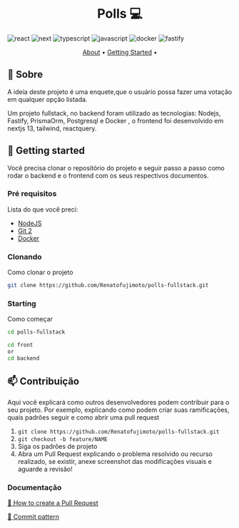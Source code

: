 [JAVASCRIPT__BADGE]: https://img.shields.io/badge/Javascript-000?style=for-the-badge&logo=javascript
[TYPESCRIPT__BADGE]: https://img.shields.io/badge/typescript-D4FAFF?style=for-the-badge&logo=typescript
[REACT__BADGE]: https://img.shields.io/badge/React-005CFE?style=for-the-badge&logo=react
[NEXT_BADGE]: https://img.shields.io/badge/next.js-000000?style=for-the-badge&logo=nextdotjs&logoColor=white
[Fastify]: https://img.shields.io/badge/fastify-%23000000.svg?style=for-the-badge&logo=fastify&logoColor=white
[Docker]: https://img.shields.io/badge/docker-%230db7ed.svg?style=for-the-badge&logo=docker&logoColor=white

<h1 align="center" style="font-weight: bold;">Polls 💻</h1>

![react][REACT__BADGE]
![next][NEXT_BADGE]
![typescript][TYPESCRIPT__BADGE]
![javascript][JAVASCRIPT__BADGE]
![docker][Docker]
![fastify][Fastify]

<p align="center">
 <a href="#about">About</a> • 
 <a href="#started">Getting Started</a> • 
</p>

<h2 id="started">📌 Sobre</h2>

A ideia deste projeto é uma enquete,que o usuário possa fazer uma votação em qualquer opção listada.

Um projeto fullstack, no backend foram utilizado as tecnologias: Nodejs, Fastify, PrismaOrm, Postgresql e Docker , o frontend foi desenvolvido em nextjs 13, tailwind, reactquery.

<h2 id="started">🚀 Getting started</h2>

Você precisa clonar o repositório do projeto e seguir passo a passo como rodar o backend e o frontend com os seus respectivos documentos.

<h3>Pré requisitos</h3>

Lista do que você preci:

- [NodeJS](https://nodejs.org/en/download/current)
- [Git 2](https://github.com)
- [Docker](https://www.docker.com/)

<h3>Clonando</h3>

Como clonar o projeto

```bash
git clone https://github.com/Renatofujimoto/polls-fullstack.git
```

<h3>Starting</h3>

Como começar

```bash
cd polls-fullstack

cd front
or
cd backend

```

<h2 id="contribute">📫 Contribuição</h2>

Aqui você explicará como outros desenvolvedores podem contribuir para o seu projeto. Por exemplo, explicando como podem criar suas ramificações, quais padrões seguir e como abrir uma pull request

1. `git clone https://github.com/Renatofujimoto/polls-fullstack.git`
2. `git checkout -b feature/NAME`
3. Siga os padrões de projeto
4. Abra um Pull Request explicando o problema resolvido ou recurso realizado, se existir, anexe screenshot das modificações visuais e aguarde a revisão!

<h3>Documentação</h3>

[📝 How to create a Pull Request](https://www.atlassian.com/br/git/tutorials/making-a-pull-request)

[💾 Commit pattern](https://gist.github.com/joshbuchea/6f47e86d2510bce28f8e7f42ae84c716)
